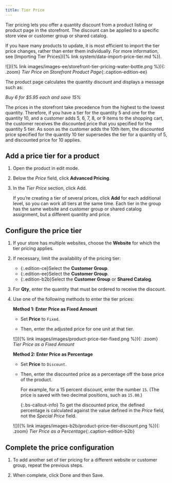 ```yaml
---
title: Tier Price
---
```


Tier pricing lets you offer a quantity discount from a product listing or product page in the storefront. The discount can be applied to a specific store view or customer group or shared catalog.

If you have many products to update, it is most efficient to import the tier price changes, rather than enter them individually. For more information, see [Importing Tier Prices]({% link system/data-import-price-tier.md %}).

![]({% link images/images-ee/storefront-tier-pricing-water-bottle.png %}){: .zoom}
_Tier Price on Storefront Product Page_{:.caption-edition-ee}

The product page calculates the quantity discount and displays a message such as:

_Buy 6 for $5.95 each and save 15%_

The prices in the storefront take precedence from the highest to the lowest quantity. Therefore, if you have a tier for the quantity 5 and one for the quantity 10, and a customer adds 5, 6, 7, 8, or 9 items to the shopping cart, the customer receives the discounted price that you specified for the quantity 5 tier. As soon as the customer adds the 10th item, the discounted price specified for the quantity 10 tier supersedes the tier for a quantity of 5, and discounted price for 10 applies.

## Add a price tier for a product

1. Open the product in edit mode.

1. Below the _Price_ field, click **Advanced Pricing**.

1. In the _Tier Price_ section, click <span class="btn">Add</span>.

   If you’re creating a tier of several prices, click **Add** for each additional level, so you can work all tiers at the same time. Each tier in the group has the same website and customer group or shared catalog assignment, but a different quantity and price.

## Configure the price tier

1. If your store has multiple websites, choose the **Website** for which the tier pricing applies.

1. If necessary, limit the availability of the pricing tier:

   - {:.edition-ce}Select the **Customer Group**.
   - {:.edition-ee}Select the **Customer Group**.
   - {:.edition-b2b}Select the **Customer Group** or **Shared Catalog**.

1. For **Qty**, enter the quantity that must be ordered to receive the discount.

1. Use one of the following methods to enter the tier prices:

   **Method 1: Enter Price as Fixed Amount**

   - Set **Price** to `Fixed`.

   - Then, enter the adjusted price for one unit at that tier.

   ![]({% link images/images/product-price-tier-fixed.png %}){: .zoom}
   _Tier Price as a Fixed Amount_

   **Method 2: Enter Price as Percentage**

   - Set **Price** to `Discount`.

   - Then, enter the discounted price as a percentage off the base price of the product.

      For example, for a 15 percent discount, enter the number `15`. (The price is saved with two decimal positions, such as `15.00`.)

      {:.bs-callout-info}
      To get the discounted price, the defined percentage is calculated against the value defined in the _Price_ field, not the _Special Price_ field.

   ![]({% link images/images-b2b/product-price-tier-discount.png %}){: .zoom}
   _Tier Price as a Percentage_{:.caption-edition-b2b}

## Complete the price configuration

1. To add another set of tier pricing for a different website or customer group, repeat the previous steps.

1. When complete, click <span class="btn">Done</span> and then <span class="btn">Save</span>.
